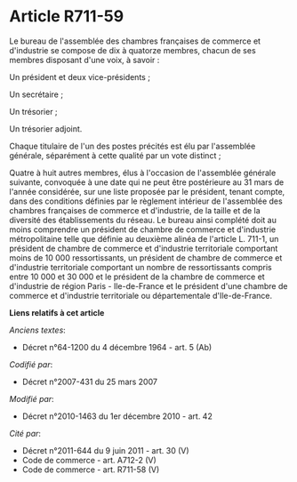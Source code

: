 # Article R711-59

Le bureau de l'assemblée des chambres françaises de commerce et d'industrie se compose de dix à quatorze membres, chacun de
ses membres disposant d'une voix, à savoir :

Un président et deux vice-présidents ;

Un secrétaire ;

Un trésorier ;

Un trésorier adjoint.

Chaque titulaire de l'un des postes précités est élu par l'assemblée générale, séparément à cette qualité par un vote
distinct ;

Quatre à huit autres membres, élus à l'occasion de l'assemblée générale suivante, convoquée à une date qui ne peut être
postérieure au 31 mars de l'année considérée, sur une liste proposée par le président, tenant compte, dans des conditions
définies par le règlement intérieur de l'assemblée des chambres françaises de commerce et d'industrie, de la taille et de la
diversité des établissements du réseau. Le bureau ainsi complété doit au moins comprendre un président de chambre de commerce
et d'industrie métropolitaine telle que définie au deuxième alinéa de l'article L. 711-1, un président de chambre de commerce
et d'industrie territoriale comportant moins de 10 000 ressortissants, un président de chambre de commerce et d'industrie
territoriale comportant un nombre de ressortissants compris entre 10 000 et 30 000 et le président de la chambre de commerce
et d'industrie de région Paris - Ile-de-France et le président d'une chambre de commerce et d'industrie territoriale ou
départementale d'Ile-de-France.

**Liens relatifs à cet article**

_Anciens textes_:

  - Décret n°64-1200 du 4 décembre 1964 - art. 5 (Ab)

_Codifié par_:

  - Décret n°2007-431 du 25 mars 2007

_Modifié par_:

  - Décret n°2010-1463 du 1er décembre 2010 - art. 42

_Cité par_:

  - Décret n°2011-644 du 9 juin 2011 - art. 30 (V)
  - Code de commerce - art. A712-2 (V)
  - Code de commerce - art. R711-58 (V)
